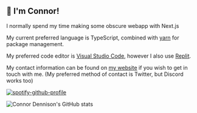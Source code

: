## 👋 I'm Connor!

I normally spend my time making some obscure webapp with Next.js

My current preferred language is TypeScript, combined with [yarn](https://yarnpkg.com/) for package management.

My preferred code editor is [Visual Studio Code](https://code.visualstudio.com/), however I also use [Replit](https://replit.com/@connor).

My contact information can be found on [my website](https://cnnd.co.uk) if you wish to get in touch with me. (My preferred method of contact is Twitter, but Discord works too)

[![spotify-github-profile](https://spotify-github-profile.vercel.app/api/view?uid=4lwdvk8e7ocibpa762pu67hg7&cover_image=true&theme=novatorem&bar_color=53b14f&bar_color_cover=true)](https://spotify-github-profile.vercel.app/api/view?uid=4lwdvk8e7ocibpa762pu67hg7&redirect=true)

![Connor Dennison's GitHub stats](https://github-readme-stats.vercel.app/api?username=connordennison&show_icons=true&theme=synthwave)
